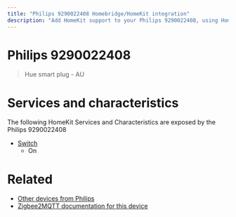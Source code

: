 ```yaml
---
title: "Philips 9290022408 Homebridge/HomeKit integration"
description: "Add HomeKit support to your Philips 9290022408, using Homebridge, Zigbee2MQTT and homebridge-z2m."
---
```

<!---
This file has been GENERATED using src/docgen/docgen.ts
DO NOT EDIT THIS FILE MANUALLY!
-->
# Philips 9290022408
> Hue smart plug - AU


# Services and characteristics
The following HomeKit Services and Characteristics are exposed by
the Philips 9290022408

* [Switch](../../switch.md)
  * On


# Related
* [Other devices from Philips](../index.md#philips)
* [Zigbee2MQTT documentation for this device](https://www.zigbee2mqtt.io/devices/9290022408.html)
